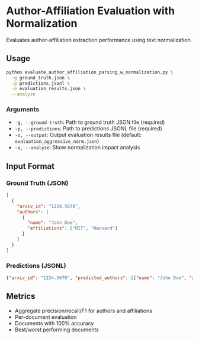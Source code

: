 # Author-Affiliation Evaluation with Normalization

Evaluates author-affiliation extraction performance using text normalization.

## Usage

```bash
python evaluate_author_affiliation_parsing_w_normalization.py \
  -g ground_truth.json \
  -p predictions.jsonl \
  -o evaluation_results.json \
  --analyze
```

### Arguments
- `-g, --ground-truth`: Path to ground truth JSON file (required)
- `-p, --predictions`: Path to predictions JSONL file (required)
- `-o, --output`: Output evaluation results file (default: `evaluation_aggressive_norm.json`)
- `-a, --analyze`: Show normalization impact analysis


## Input Format

### Ground Truth (JSON)
```json
[
  {
    "arxiv_id": "1234.5678",
    "authors": [
      {
        "name": "John Doe",
        "affiliations": ["MIT", "Harvard"]
      }
    ]
  }
]
```

### Predictions (JSONL)
```json
{"arxiv_id": "1234.5678", "predicted_authors": [{"name": "John Doe", "affiliations": ["MIT", "Harvard"]}]}
```

##  Metrics

- Aggregate precision/recall/F1 for authors and affiliations
- Per-document evaluation
- Documents with 100% accuracy
- Best/worst performing documents